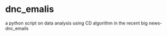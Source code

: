 # dnc_emalis
a python script on  data analysis using CD algorithm in the recent big news-dnc_emails
